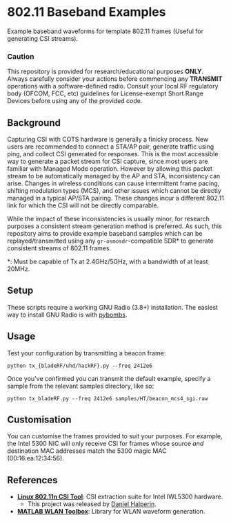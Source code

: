 # 802.11 Baseband Examples

Example baseband waveforms for template 802.11 frames (Useful for generating CSI streams).

### Caution

This repository is provided for research/educational purposes **ONLY**. Always carefully consider your actions before commencing any **TRANSMIT** operations with a software-defined radio. Consult your local RF regulatory body (OFCOM, FCC, etc) guidelines for License-exempt Short Range Devices before using any of the provided code.

## Background

Capturing CSI with COTS hardware is generally a finicky process. New users are recommended to connect a STA/AP pair, generate traffic using ping, and collect CSI generated for responses. This is the most accessible way to generate a packet stream for CSI capture, since most users are familiar with Managed Mode operation. However by allowing this packet stream to be automatically managed by the AP and STA, inconsistency can arise. Changes in wireless conditions can cause intermittent frame pacing, shifting modulation types (MCS), and other issues which cannot be directly managed in a typical AP/STA pairing. These changes incur a different 802.11 link for which the CSI will not be directly comparable.

While the impact of these inconsistencies is usually minor, for research purposes a consistent stream generation method is preferred. As such, this repository aims to provide example baseband samples which can be replayed/transmitted using any `gr-osmosdr`-compatible SDR* to generate consistent streams of 802.11 frames.

\*: Must be capable of Tx at 2.4GHz/5GHz, with a bandwidth of at least 20MHz. 

## Setup

These scripts require a working GNU Radio (3.8+) installation. The easiest way to install GNU Radio is with [pybombs](https://github.com/gnuradio/pybombs).

## Usage

Test your configuration by transmitting a beacon frame:

```console
python tx_{bladeRF/uhd/hackRF}.py --freq 2412e6
```

Once you've confirmed you can transmit the default example, specify a sample from the relevant samples directory, like so:

```console
python tx_bladeRF.py --freq 2412e6 samples/HT/beacon_mcs4_sgi.raw
```

## Customisation

You can customise the frames provided to suit your purposes. For example, the Intel 5300 NIC will only receive CSI for frames whose source *and* destination MAC addresses match the 5300 magic MAC (00:16:ea:12:34:56).

## References

- **[Linux 802.11n CSI Tool](https://dhalperi.github.io/linux-80211n-csitool/)**: CSI extraction suite for Intel IWL5300 hardware.
  - This project was released by [Daniel Halperin](http://github.com/dhalperi).
- **[MATLAB WLAN Toolbox](https://uk.mathworks.com/products/wlan.html)**: Library for WLAN waveform generation.

